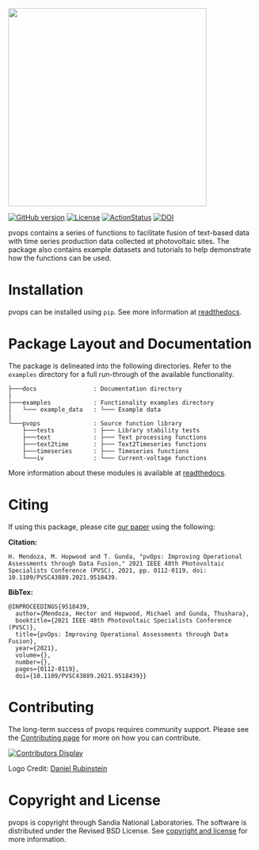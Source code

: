 <img src="https://github.com/sandialabs/pvOps/blob/master/docs/assets/pvops_full_logo.svg" width="400"/>

[![GitHub version](https://badge.fury.io/gh/sandialabs%2FpvOps.svg)](https://badge.fury.io/gh/sandialabs%2FpvOps)
[![License](https://img.shields.io/pypi/l/pvOps?color=green)](https://github.com/sandialabs/pvOps/blob/master/LICENSE)
[![ActionStatus](https://github.com/sandialabs/pvOps/workflows/lint%20and%20test/badge.svg)](https://github.com/sandialabs/pvOps/actions)
[![DOI](https://zenodo.org/badge/289032705.svg)](https://zenodo.org/badge/latestdoi/289032705)

pvops contains a series of functions to facilitate fusion of text-based data with time series production data collected at photovoltaic sites. The package also contains example datasets and tutorials to help demonstrate how the functions can be used.

Installation
=============
pvops can be installed using `pip`. See more information at [readthedocs](https://pvops.readthedocs.io/en/latest/).


Package Layout and Documentation
==============

The package is delineated into the following directories. Refer to the `examples` directory for a full run-through of the available functionality.
```
├───docs                : Documentation directory
|
├───examples            : Functionality examples directory
│   └─── example_data   : └─── Example data
|
└───pvops               : Source function library
    ├───tests           : ├─── Library stability tests
    ├───text            : ├─── Text processing functions
    ├───text2time       : ├─── Text2Timeseries functions
    ├───timeseries      : ├─── Timeseries functions
    └───iv              : └─── Current-voltage functions
```

More information about these modules is available at [readthedocs](https://pvops.readthedocs.io/en/latest/).

Citing
======

If using this package, please cite [our paper](https://ieeexplore.ieee.org/document/9518439) using the following:

**Citation:** 

```
H. Mendoza, M. Hopwood and T. Gunda, "pvOps: Improving Operational Assessments through Data Fusion," 2021 IEEE 48th Photovoltaic Specialists Conference (PVSC), 2021, pp. 0112-0119, doi: 10.1109/PVSC43889.2021.9518439.
```

**BibTex:**

```
@INPROCEEDINGS{9518439,
  author={Mendoza, Hector and Hopwood, Michael and Gunda, Thushara},
  booktitle={2021 IEEE 48th Photovoltaic Specialists Conference (PVSC)}, 
  title={pvOps: Improving Operational Assessments through Data Fusion}, 
  year={2021},
  volume={},
  number={},
  pages={0112-0119},
  doi={10.1109/PVSC43889.2021.9518439}}
```

Contributing
============

The long-term success of pvops requires community support. Please see the [Contributing page](https://pvops.readthedocs.io/en/latest/) for more on how you can contribute.

[![Contributors Display](https://badges.pufler.dev/contributors/sandialabs/pvOps?size=50&padding=5&bots=true)](https://badges.pufler.dev)

Logo Credit: [Daniel Rubinstein](http://www.danielrubinstein.com/)

Copyright and License
=======

pvops is copyright through Sandia National Laboratories. The software is distributed under the Revised BSD License. See [copyright and license](https://github.com/sandialabs/pvops/blob/master/LICENSE) for more information.
